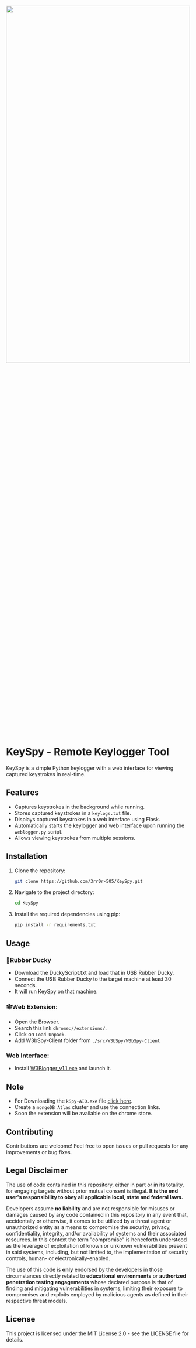 <p align="center"><a href="https://github.com/3rr0r-505/KeySpy"><img alt="" src="https://github.com/3rr0r-505/KeySpy/blob/main/img/KeySpy-cover.png?raw=true"  height="50%" width="100%"/></a></p>

<p align="center"> 
<a href="https://www.python.org/"><img alt="" src="https://img.shields.io/badge/python-3.9%2B-brighten?logo=python&label=pyhton&color=blue"/></a>
&nbsp;
<a href="https://www.gnu.org/gnu/linux-and-gnu.en.html"><img alt="" src="https://img.shields.io/badge/OS-GNU%2FLINUX-brighten?logo=linux&label=OS&labelColor=grey&color=red"/></a>
&nbsp;
<a href="https://www.microsoft.com/en-us/windows?r=1"><img alt="" src="https://img.shields.io/badge/OS-Windows-brighten?logo=windows&label=OS&labelColor=grey&color=blue"/></a><br>
</p>

# KeySpy - Remote Keylogger Tool

KeySpy is a simple Python keylogger with a web interface for viewing captured keystrokes in real-time.

## Features

- Captures keystrokes in the background while running.
- Stores captured keystrokes in a `keylogs.txt` file.
- Displays captured keystrokes in a web interface using Flask.
- Automatically starts the keylogger and web interface upon running the `weblogger.py` script.
- Allows viewing keystrokes from multiple sessions.

## Installation
 
1. Clone the repository:
   ```bash
   git clone https://github.com/3rr0r-505/KeySpy.git

2. Navigate to the project directory:
   ```bash
   cd KeySpy

3. Install the required dependencies using pip:
   ```bash
   pip install -r requirements.txt

## Usage
   ### 🦆Rubber Ducky
   - Download the DuckyScript.txt and load that in USB Rubber Ducky.
   - Connect the USB Rubber Ducky to the target machine at least 30 seconds.
   - It will run KeySpy on that machine.
   ### 🕸️Web Extension:
   - Open the Browser.
   - Search this link `chrome://extensions/`.
   - Click on `Load Unpack`.
   - Add W3bSpy-Client folder from `./src/W3bSpy/W3bSpy-Client`
    
### Web Interface:
   - Install [W3Blogger_v1.1.exe](https://github.com/3rr0r-505/KeySpy/raw/main/exe/W3Blogger/W3Blogger_v1.1.exe) and launch it.
   

## Note
- For Downloading the `kSpy-AIO.exe` file [click here](https://github.com/3rr0r-505/KeySpy/raw/main/exe/kSpy-AIO/kSpy-AIO_v1.2.exe).
- Create a `mongoDB Atlas` cluster and use the connection links.
- Soon the extension will be available on the chrome store.

## Contributing

Contributions are welcome! Feel free to open issues or pull requests for any improvements or bug fixes.

## Legal Disclaimer
The use of code contained in this repository, either in part or in its totality,
for engaging targets without prior mutual consent is illegal. **It is
the end user's responsibility to obey all applicable local, state and
federal laws.**

Developers assume **no liability** and are not
responsible for misuses or damages caused by any code contained
in this repository in any event that, accidentally or otherwise, it comes to
be utilized by a threat agent or unauthorized entity as a means to compromise
the security, privacy, confidentiality, integrity, and/or availability of
systems and their associated resources. In this context the term "compromise" is
henceforth understood as the leverage of exploitation of known or unknown vulnerabilities
present in said systems, including, but not limited to, the implementation of
security controls, human- or electronically-enabled.

The use of this code is **only** endorsed by the developers in those
circumstances directly related to **educational environments** or
**authorized penetration testing engagements** whose declared purpose is that
of finding and mitigating vulnerabilities in systems, limiting their exposure
to compromises and exploits employed by malicious agents as defined in their
respective threat models.

## License
This project is licensed under the MIT License 2.0 - see the LICENSE file for details.
